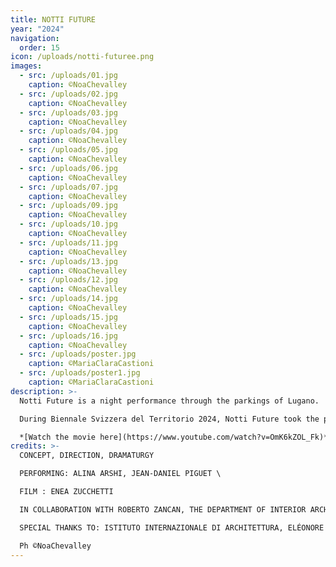 ```yaml
---
title: NOTTI FUTURE
year: "2024"
navigation:
  order: 15
icon: /uploads/notti-futuree.png
images:
  - src: /uploads/01.jpg
    caption: ©NoaChevalley
  - src: /uploads/02.jpg
    caption: ©NoaChevalley
  - src: /uploads/03.jpg
    caption: ©NoaChevalley
  - src: /uploads/04.jpg
    caption: ©NoaChevalley
  - src: /uploads/05.jpg
    caption: ©NoaChevalley
  - src: /uploads/06.jpg
    caption: ©NoaChevalley
  - src: /uploads/07.jpg
    caption: ©NoaChevalley
  - src: /uploads/09.jpg
    caption: ©NoaChevalley
  - src: /uploads/10.jpg
    caption: ©NoaChevalley
  - src: /uploads/11.jpg
    caption: ©NoaChevalley
  - src: /uploads/13.jpg
    caption: ©NoaChevalley
  - src: /uploads/12.jpg
    caption: ©NoaChevalley
  - src: /uploads/14.jpg
    caption: ©NoaChevalley
  - src: /uploads/15.jpg
    caption: ©NoaChevalley
  - src: /uploads/16.jpg
    caption: ©NoaChevalley
  - src: /uploads/poster.jpg
    caption: ©MariaClaraCastioni
  - src: /uploads/poster1.jpg
    caption: ©MariaClaraCastioni
description: >-
  Notti Future is a night performance through the parkings of Lugano.

  During Biennale Svizzera del Territorio 2024, Notti Future took the public through several car parks, revealed by the performative interventions of a lot of characters, blurring the line between reality and fiction.\

  *[Watch the movie here](https://www.youtube.com/watch?v=OmK6kZOL_Fk)*
credits: >-
  CONCEPT, DIRECTION, DRAMATURGY

  PERFORMING: ALINA ARSHI, JEAN-DANIEL PIGUET \

  FILM : ENEA ZUCCHETTI

  IN COLLABORATION WITH ROBERTO ZANCAN, THE DEPARTMENT OF INTERIOR ARCHITECTURE HEAD - GENÈVE (HES-SO) AND THE STUDENTS: ALINE BLANC, STÉPHANIE HEMIDI, TOYINE HUMAIR, CAROLINA RODRIGUES AND NINA WALLIMANN 

  SPECIAL THANKS TO: ISTITUTO INTERNAZIONALE DI ARCHITETTURA, ELÉONORE BONAH, TIZIANO SCHÜRCH, ENEA ZUCCHETTI\

  Ph ©NoaChevalley
---
```

